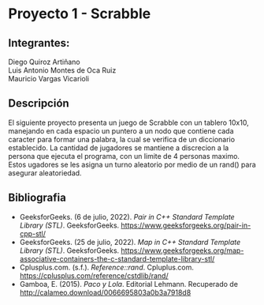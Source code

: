 # Proyecto 1 - Scrabble

## Integrantes:
Diego Quiroz Artiñano\
Luis Antonio Montes de Oca Ruiz\
Mauricio Vargas Vicarioli

## Descripción
El siguiente proyecto presenta un juego de Scrabble con un tablero 10x10, manejando en cada espacio un puntero a un nodo que contiene cada caracter para formar una palabra, la cual se verifica de un diccionario establecido.
La cantidad de jugadores se mantiene a discrecion a la persona que ejecuta el programa, con un limite de 4 personas maximo. Estos ugadores se les asigna un turno aleatorio por medio de un rand() para asegurar aleatoriedad.

## Bibliografia
- GeeksforGeeks. (6 de julio, 2022). *Pair in C++ Standard Template Library (STL)*. GeeksforGeeks. https://www.geeksforgeeks.org/pair-in-cpp-stl/
- GeeksforGeeks. (25 de julio, 2022). *Map in C++ Standard Template Library (STL)*. GeeksforGeeks. https://www.geeksforgeeks.org/map-associative-containers-the-c-standard-template-library-stl/
- Cplusplus.com. (s.f.). *Reference:<cstdlib>:rand*. Cpluplus.com. https://cplusplus.com/reference/cstdlib/rand/
- Gamboa, E. (2015). *Paco y Lola*. Editorial Lehmann. Recuperado de http://calameo.download/0066695803a0b3a7918d8